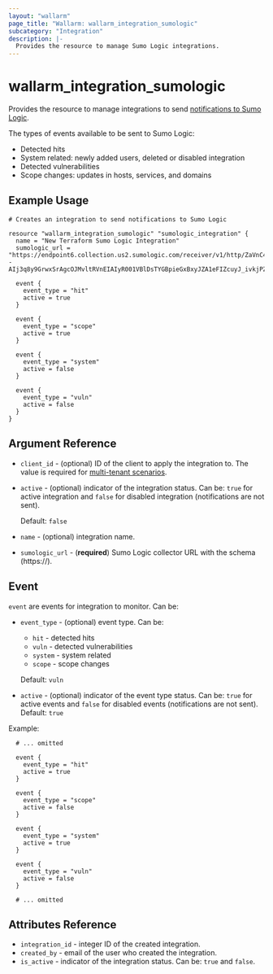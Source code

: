 ```yaml
---
layout: "wallarm"
page_title: "Wallarm: wallarm_integration_sumologic"
subcategory: "Integration"
description: |-
  Provides the resource to manage Sumo Logic integrations.
---
```


# wallarm_integration_sumologic

Provides the resource to manage integrations to send [notifications to Sumo Logic][1].

The types of events available to be sent to Sumo Logic:
- Detected hits
- System related: newly added users, deleted or disabled integration
- Detected vulnerabilities
- Scope changes: updates in hosts, services, and domains

## Example Usage

```hcl
# Creates an integration to send notifications to Sumo Logic

resource "wallarm_integration_sumologic" "sumologic_integration" {
  name = "New Terraform Sumo Logic Integration"
  sumologic_url = "https://endpoint6.collection.us2.sumologic.com/receiver/v1/http/ZaVnC4dhaV123gN3o--AIj3q8y9GrwxSrAgcOJMvltRVnEIAIyR001VBlDsTYGBpieGxBxyJZA1eFIZcuyJ_ivkjPZ6Ynl8x3kLBJi4arZ479cD8ePJsqA=="

  event {
    event_type = "hit"
    active = true
  }

  event {
    event_type = "scope"
    active = true
  }

  event {
    event_type = "system"
    active = false
  }
  
  event {
    event_type = "vuln"
    active = false
  }
}
```


## Argument Reference

* `client_id` - (optional) ID of the client to apply the integration to. The value is required for [multi-tenant scenarios][2].
* `active` - (optional) indicator of the integration status. Can be: `true` for active integration and `false` for disabled integration (notifications are not sent).

  Default: `false`
* `name` - (optional) integration name.
* `sumologic_url` - (**required**) Sumo Logic collector URL with the schema (https://).

## Event

`event` are events for integration to monitor. Can be:

* `event_type` - (optional) event type. Can be:
  - `hit` - detected hits
  - `vuln` - detected vulnerabilities
  - `system` - system related
  - `scope` - scope changes

  Default: `vuln`
* `active` - (optional) indicator of the event type status. Can be: `true` for active events and `false` for disabled events (notifications are not sent). 
Default: `true`


Example:

```hcl
  # ... omitted

  event {
    event_type = "hit"
    active = true
  }

  event {
    event_type = "scope"
    active = false
  }

  event {
    event_type = "system"
    active = true
  }
  
  event {
    event_type = "vuln"
    active = false
  }

  # ... omitted
```

## Attributes Reference

* `integration_id` - integer ID of the created integration.
* `created_by` - email of the user who created the integration.
* `is_active` - indicator of the integration status. Can be: `true` and `false`.

[1]: https://docs.wallarm.com/user-guides/settings/integrations/sumologic/
[2]: https://docs.wallarm.com/installation/multi-tenant/overview/

